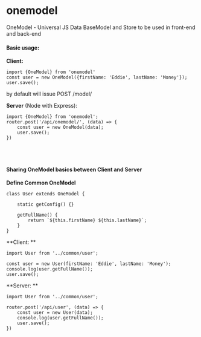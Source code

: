 # onemodel

OneModel - Universal JS Data BaseModel and Store to be used in front-end and back-end

#### Basic usage:

**Client:**

    import {OneModel} from 'onemodel'
    const user = new OneModel({firstName: 'Eddie', lastName: 'Money'});
    user.save();

by default will issue POST /model/

**Server** (Node with Express):

    import {OneModel} from 'onemodel';
    router.post('/api/onemodel/', (data) => {
        const user = new OneModel(data);
        user.save();
    })

<br/>
<br/>

#### Sharing OneModel basics between Client and Server

**Define Common OneModel**

    class User extends OneModel {

        static getConfig() {}

        getFullName() {
            return `${this.firstName} ${this.lastName}`;
        }
    }

**Client: **

    import User from '../common/user';

    const user = new User(firstName: 'Eddie', lastName: 'Money');
    console.log(user.getFullName());
    user.save();

**Server: **

    import User from '../common/user';

    router.post('/api/user', (data) => {
        const user = new User(data);
        console.log(user.getFullName());
        user.save();
    })
